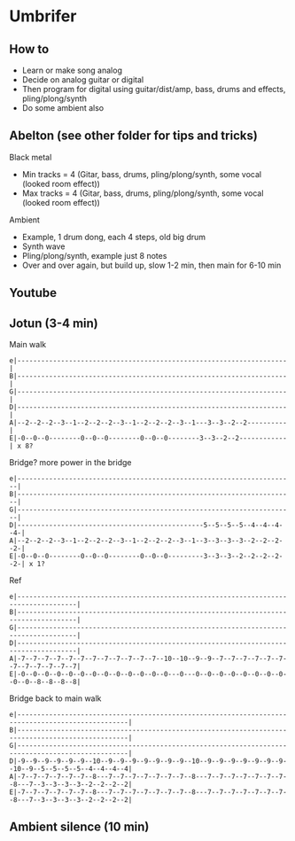 # Umbrifer

## How to

* Learn or make song analog
* Decide on analog guitar or digital
* Then program for digital using guitar/dist/amp, bass, drums and effects, pling/plong/synth
* Do some ambient also

## Abelton (see other folder for tips and tricks)

Black metal

* Min tracks = 4 (Gitar, bass, drums, pling/plong/synth, some vocal (looked room effect))
* Max tracks = 4 (Gitar, bass, drums, pling/plong/synth, some vocal (looked room effect))

Ambient

* Example, 1 drum dong, each 4 steps, old big drum
* Synth wave
* Pling/plong/synth, example just 8 notes
* Over and over again, but build up, slow 1-2 min, then main for 6-10 min

## Youtube

## Jotun (3-4 min)

Main walk

```
e|--------------------------------------------------------------------|
B|--------------------------------------------------------------------|
G|--------------------------------------------------------------------|
D|--------------------------------------------------------------------|
A|--2--2--2--3--1--2--2--2--3--1--2--2--2--3--1---3--3--2--2----------|
E|-0--0--0--------0--0--0--------0--0--0--------3--3--2--2------------| x 8?

```
Bridge? more power in the bridge

```
e|----------------------------------------------------------------------|
B|----------------------------------------------------------------------|
G|----------------------------------------------------------------------|
D|-----------------------------------------------5--5--5--5--4--4--4--4-|
A|--2--2--2--3--1--2--2--2--3--1--2--2--2--3--1--3--3--3--3--2--2--2--2-|
E|-0--0--0--------0--0--0--------0--0--0---------3--3--3--2--2--2--2--2-| x 1?

```
Ref

```
e|-------------------------------------------------------------------------------------|
B|-------------------------------------------------------------------------------------|
G|-------------------------------------------------------------------------------------|
D|-------------------------------------------------------------------------------------|
A|-7--7--7--7--7--7--7--7--7--7--7--7--10--10--9--9--7--7--7--7--7--7--7--7--7--7--7--7|
E|-0--0--0--0--0--0--0--0--0--0--0--0--0---0---0--0--0--0--0--0--0--0--0--0--8--8--8--8|

```
Bridge back to main walk

```
e|--------------------------------------------------------------------------------------------------|
B|--------------------------------------------------------------------------------------------------|
G|--------------------------------------------------------------------------------------------------|
D|-9--9--9--9--9--9--10--9--9--9--9--9--9--9--10--9--9--9--9--9--9--9--10--9--5--5--5--5--4--4--4--4|
A|-7--7--7--7--7--7--8---7--7--7--7--7--7--7--8---7--7--7--7--7--7--7--8---7--3--3--3--3--2--2--2--2|
E|-7--7--7--7--7--7--8---7--7--7--7--7--7--7--8---7--7--7--7--7--7--7--8---7--3--3--3--3--2--2--2--2|

```

## Ambient silence (10 min)